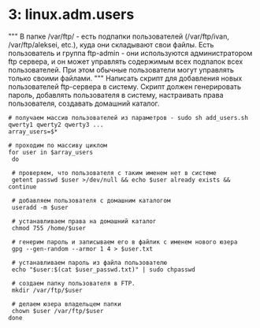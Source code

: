 # 3: linux.adm.users
"""
В папке /var/ftp/ - есть подпапки пользователей (/var/ftp/ivan, /var/ftp/aleksei, etc.), куда они складывают свои файлы.
Есть пользователь и группа ftp-admin - они используются администратором ftp сервера, и он может управлять содержимым всех подпапок всех пользователей. 
При этом обычные пользователи могут управлять только своими файлами.
"""
Написать скрипт для добавления новых пользователей ftp-сервера в систему. Скрипт должен генерировать пароль, добавлять пользователя в систему, 
настраивать права пользователя, создавать домашний каталог.


```
# получаем массив пользователей из параметров - sudo sh add_users.sh qwerty1 qwerty2 qwerty3 ...
array_users=$* 

# проходим по массиву циклом
for user in $array_users
 do
 
 # проверяем, что пользователя с таким именем нет в системе
 getent passwd $user >/dev/null && echo $user already exists && continue
 
 # добавляем пользователя с домашним каталогом
 useradd -m $user

 # устанавливаем права на домашний каталог
 chmod 755 /home/$user

 # генерим пароль и записываем его в файлик с именем нового юзера
 gpg --gen-random --armor 1 4 > $user.txt

 # устанавливаем пароль из файла пользователю
 echo "$user:$(cat $user_passwd.txt)" | sudo chpasswd
 
 # создаем папку пользователя в FTP. 
 mkdir /var/ftp/$user

 # делаем юзера владельцем папки
 chown $user /var/ftp/$user
done

```
